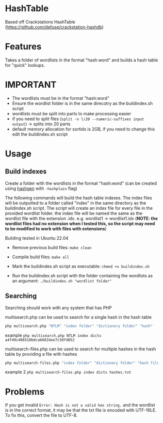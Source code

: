 # HashTable
Based off Crackstations HashTable (https://github.com/defuse/crackstation-hashdb)

# Features
Takes a folder of wordlists in the format "hash:word" and builds a hash table for "quick" lookups.

# IMPORTANT
- The wordlists must be in the format "hash:word" 
- Ensure the wordlist folder is in the same direcotry as the buildindex.sh script
- wordlists must be split into parts to make processing easier
- if you need to split files (`split -n l/20 --numeric-suffixes input output`) -> splits into 20 parts
- default memory allocation for sortidx is 2GB, if you need to change this edit the buildindex.sh script

# Usage
## Build indexes
Create a folder with the wordlists in the format "hash:word" (can be created using [hashgen](https://github.com/cyclone-github/hashgen) with `-hashplain` flag)

The following commands will build the hash table indexes. The index files will be outputted to a folder called "index" in the same directory as the buildindex.sh script. The script will create an index file for every file in the provided wordlist folder. the index file will be named the same as the wordlist file with the extension .idx. e.g. wordlist1 -> wordlist1.idx 
(**NOTE: the wordlist files had no extension when I tested this, so the script may need to be modified to work with files with extensions**)

Building tested in Ubuntu 22.04

* Remove previous build files:
`make clean`

* Compile build files: 
`make all`

* Mark the buildindex.sh script as executable: 
`chmod +x buildindex.sh`

* Run the buildindex.sh script with the folder containing the wordlists as an argument:
`./buildindex.sh "wordlist folder"`


## Searching
Searching should work with any system that has PHP

multisearch.php can be used to search for a single hash in the hash table

```php
php multisearch.php "NTLM" "index folder" "dictionary folder" "hash"
```
example `php multisearch.php NTLM index dicts a4f49c406510bdcab6824ee7c30fd852`


multisearch-files.php can be used to search for multiple hashes in the hash table by providing a file with hashes

```php
php multisearch-files.php "index folder" "dictionary folder" "hash file"
```

example 2 `php multisearch-files.php index dicts hashes.txt`

# Problems
If you get invalid `Error: Hash is not a valid hex string.` and the wordlist is in the correct format, it may be that the txt file is encoded with UTF-16LE. To fix this, convert the file to UTF-8.